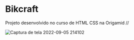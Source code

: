 # Bikcraft
 Projeto desenvolvido no curso de HTML CSS na Origamid
 // 
 
![Captura de tela 2022-09-05 214102](https://user-images.githubusercontent.com/112007806/188524611-11225320-d4f2-4560-ac48-6efc31274682.png)
